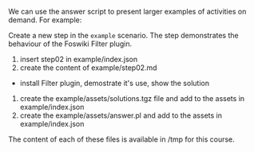 We can use the answer script to present larger examples of activities on demand. For example:

Create a new step in the `example` scenario. The step demonstrates the behaviour of the Foswiki Filter plugin.

1. insert step02 in example/index.json
1. create the content of example/step02.md
  * install Filter plugin, demostrate it's use, show the solution
1. create the example/assets/solutions.tgz file and add to the assets in example/index.json
1. create the example/assets/answer.pl and add to the assets in example/index.json

The content of each of these files is available in /tmp for this course.

